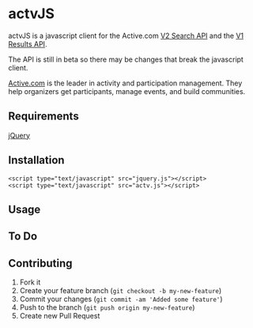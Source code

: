 # actvJS

actvJS is a javascript client for the Active.com [V2 Search API](http://a3pi.active.com/v2/search) and the [V1 Results API](http://results.active.com/api/v1).  

The API is still in beta so there may be changes that break the javascript client.

[Active.com](http://www.active.com) is the leader in activity and participation management.  They help organizers get participants,
manage events, and build communities.

## Requirements

[jQuery](http://jquery.com/)

## Installation

    <script type="text/javascript" src="jquery.js"></script>
    <script type="text/javascript" src="actv.js"></script>

## Usage

## To Do

## Contributing

1. Fork it
2. Create your feature branch (`git checkout -b my-new-feature`)
3. Commit your changes (`git commit -am 'Added some feature'`)
4. Push to the branch (`git push origin my-new-feature`)
5. Create new Pull Request
